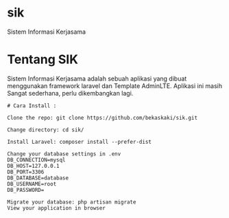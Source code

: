 # sik
Sistem Informasi Kerjasama

# Tentang SIK
Sistem Informasi Kerjasama adalah sebuah aplikasi yang dibuat menggunakan framework laravel dan Template AdminLTE. Aplikasi ini masih Sangat sederhana, perlu dikembangkan lagi.

	# Cara Install :

	Clone the repo: git clone https://github.com/bekaskaki/sik.git

	Change directory: cd sik/

	Install Laravel: composer install --prefer-dist

	Change your database settings in .env 
	DB_CONNECTION=mysql
	DB_HOST=127.0.0.1
	DB_PORT=3306
	DB_DATABASE=database
	DB_USERNAME=root
	DB_PASSWORD=

	Migrate your database: php artisan migrate
	View your application in browser
